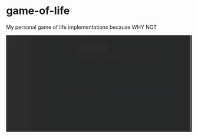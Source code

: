 # game-of-life

My personal game of life implementations because WHY NOT

![gol animation](images/anim.gif)
